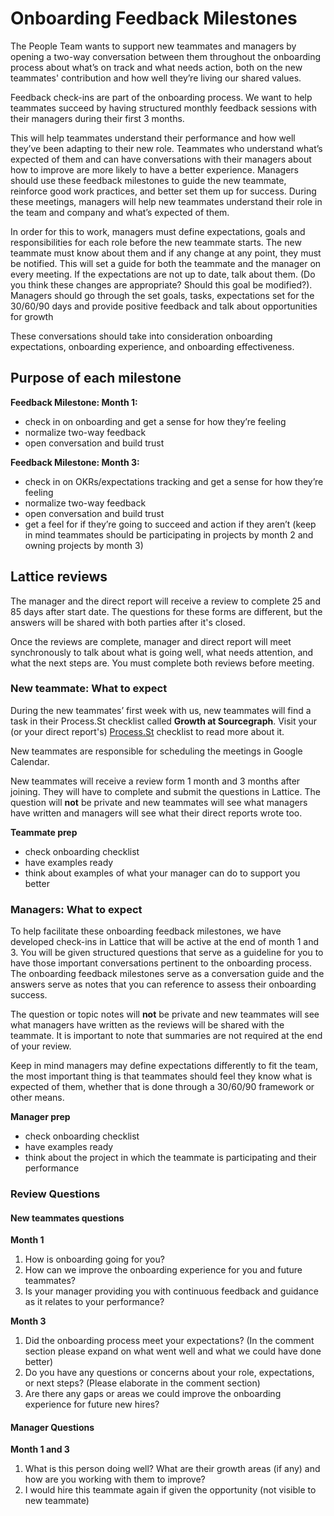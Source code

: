 # Onboarding Feedback Milestones

The People Team wants to support new teammates and managers by opening a two-way conversation between them throughout the onboarding process about what’s on track and what needs action, both on the new teammates' contribution and how well they’re living our shared values.

Feedback check-ins are part of the onboarding process. We want to help teammates succeed by having structured monthly feedback sessions with their managers during their first 3 months.

This will help teammates understand their performance and how well they’ve been adapting to their new role. Teammates who understand what’s expected of them and can have conversations with their managers about how to improve are more likely to have a better experience. Managers should use these feedback milestones to guide the new teammate, reinforce good work practices, and better set them up for success. During these meetings, managers will help new teammates understand their role in the team and company and what’s expected of them.

In order for this to work, managers must define expectations, goals and responsibilities for each role before the new teammate starts. The new teammate must know about them and if any change at any point, they must be notified. This will set a guide for both the teammate and the manager on every meeting. If the expectations are not up to date, talk about them. (Do you think these changes are appropriate? Should this goal be modified?). Managers should go through the set goals, tasks, expectations set for the 30/60/90 days and provide positive feedback and talk about opportunities for growth

These conversations should take into consideration onboarding expectations, onboarding experience, and onboarding effectiveness.

## Purpose of each milestone

**Feedback Milestone: Month 1:**

- check in on onboarding and get a sense for how they’re feeling
- normalize two-way feedback
- open conversation and build trust

**Feedback Milestone: Month 3:**

- check in on OKRs/expectations tracking and get a sense for how they’re feeling
- normalize two-way feedback
- open conversation and build trust
- get a feel for if they’re going to succeed and action if they aren’t (keep in mind teammates should be participating in projects by month 2 and owning projects by month 3)

## Lattice reviews

The manager and the direct report will receive a review to complete 25 and 85 days after start date. The questions for these forms are different, but the answers will be shared with both parties after it's closed.

Once the reviews are complete, manager and direct report will meet synchronously to talk about what is going well, what needs attention, and what the next steps are. You must complete both reviews before meeting.

### New teammate: What to expect

During the new teammates’ first week with us, new teammates will find a task in their Process.St checklist called **Growth at Sourcegraph**. Visit your (or your direct report's) [Process.St](https://app.process.st/reports/saved-views/jximA08020M34hrr8fZGsQ) checklist to read more about it.

New teammates are responsible for scheduling the meetings in Google Calendar.

New teammates will receive a review form 1 month and 3 months after joining. They will have to complete and submit the questions in Lattice. The question will **not** be private and new teammates will see what managers have written and managers will see what their direct reports wrote too.

**Teammate prep**

- check onboarding checklist
- have examples ready
- think about examples of what your manager can do to support you better

### Managers: What to expect

To help facilitate these onboarding feedback milestones, we have developed check-ins in Lattice that will be active at the end of month 1 and 3. You will be given structured questions that serve as a guideline for you to have those important conversations pertinent to the onboarding process. The onboarding feedback milestones serve as a conversation guide and the answers serve as notes that you can reference to assess their onboarding success.

The question or topic notes will **not** be private and new teammates will see what managers have written as the reviews will be shared with the teammate. It is important to note that summaries are not required at the end of your review.

Keep in mind managers may define expectations differently to fit the team, the most important thing is that teammates should feel they know what is expected of them, whether that is done through a 30/60/90 framework or other means.

**Manager prep**

- check onboarding checklist
- have examples ready
- think about the project in which the teammate is participating and their performance

### Review Questions

#### New teammates questions

**Month 1**

1. How is onboarding going for you?
2. How can we improve the onboarding experience for you and future teammates?
3. Is your manager providing you with continuous feedback and guidance as it relates to your performance?

**Month 3**

1. Did the onboarding process meet your expectations? (In the comment section please expand on what went well and what we could have done better)
2. Do you have any questions or concerns about your role, expectations, or next steps? (Please elaborate in the comment section)
3. Are there any gaps or areas we could improve the onboarding experience for future new hires?

#### Manager Questions

**Month 1 and 3**

1. What is this person doing well? What are their growth areas (if any) and how are you working with them to improve?
2. I would hire this teammate again if given the opportunity (not visible to new teammate)
